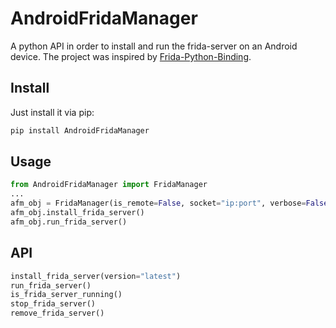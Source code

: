 # AndroidFridaManager

A python API in order to install and run the frida-server on an Android device. The project was inspired by [Frida-Python-Binding](https://github.com/Mind0xP/Frida-Python-Binding/tree/master).

## Install

Just install it via pip:
```bash
pip install AndroidFridaManager
```

## Usage

```python
from AndroidFridaManager import FridaManager
...
afm_obj = FridaManager(is_remote=False, socket="ip:port", verbose=False, frida_install_dst="/data/local/tmp/")
afm_obj.install_frida_server()
afm_obj.run_frida_server()
```

## API

```python
install_frida_server(version="latest")
run_frida_server()
is_frida_server_running()
stop_frida_server()
remove_frida_server()
```
